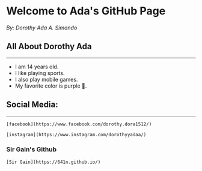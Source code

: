 # Welcome to Ada's GitHub Page
_By: Dorothy Ada A. Simando_


## All About Dorothy Ada
 ---
 - I am 14 years old.
 - I like playing sports.
 - I also play mobile games.
 - My favorite color is purple 💜.






## Social Media:
---
`[facebook](https://www.facebook.com/dorothy.dora1512/)`

`[instagram](https://www.instagram.com/dorothyyadaa/)`

### Sir Gain's Github
`[Sir Gain](https://641n.github.io/)`
